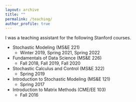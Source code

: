 ```yaml
---
layout: archive
title: ""
permalink: /teaching/
author_profile: true
---
```


I was a teaching assistant for the following Stanford courses.

- Stochastic Modeling (MS&E 221)
  - Winter 2019, Spring 2021, Spring 2022
- Fundamentals of Data Science (MS&E 226)
  - Fall 2018, Fall 2019, Fall 2020
- Stochastic Calculus and Control (MS&E 322)
  - Spring 2019
- Introduction to Stochastic Modeling (MS&E 121)
  - Spring 2017
- Introduction to Matrix Methods (CME/EE 103)
  - Fall 2016

